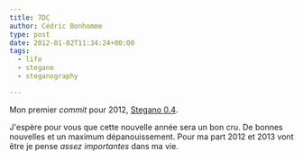 ```yaml
---
title: 7DC
author: Cédric Bonhomme
type: post
date: 2012-01-02T11:34:24+00:00
tags:
  - life
  - stegano
  - steganography

---
```

Mon premier _commit_ pour 2012, [Stegano 0.4][1].

J'espère pour vous que cette nouvelle année sera un bon cru. De bonnes nouvelles
et un maximum dépanouissement. Pour ma part 2012 et 2013 vont être je pense
_assez importantes_ dans ma vie.

 [1]: https://bitbucket.org/cedricbonhomme/stegano/changeset/c72548e19b64
